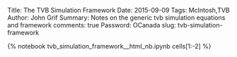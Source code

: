 Title: The TVB Simulation Framework
Date: 2015-09-09
Tags: McIntosh,TVB
Author: John Grif
Summary: Notes on the generic tvb simulation equations and framework
comments: true
Password: OCanada
slug: tvb-simulation-framework

{% notebook tvb_simulation_framework__html_nb.ipynb cells[1:-2] %}
